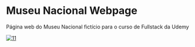 # Museu Nacional Webpage
Página web do Museu Nacional fictício para o curso de Fullstack da Udemy


<a  target='_blank' href="https://gersonst.github.io/museu-nacional-webpage/"><img src="https://i.ibb.co/Tm00J6d/11.jpg" alt="11" border="0"></a><br /><a target='_blank' href='https://gersonst.github.io/museu-nacional-webpage/'></a><br />
